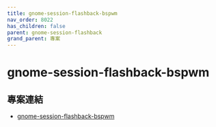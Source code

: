 ```yaml
---
title: gnome-session-flashback-bspwm
nav_order: 8022
has_children: false
parent: gnome-session-flashback
grand_parent: 專案
---
```



# gnome-session-flashback-bspwm


## 專案連結

* [gnome-session-flashback-bspwm](https://github.com/samwhelp/note-about-gnome-flashback/tree/gh-pages/_demo/project/gnome-session/gnome-session-flashback/gnome-session-flashback-bspwm)
